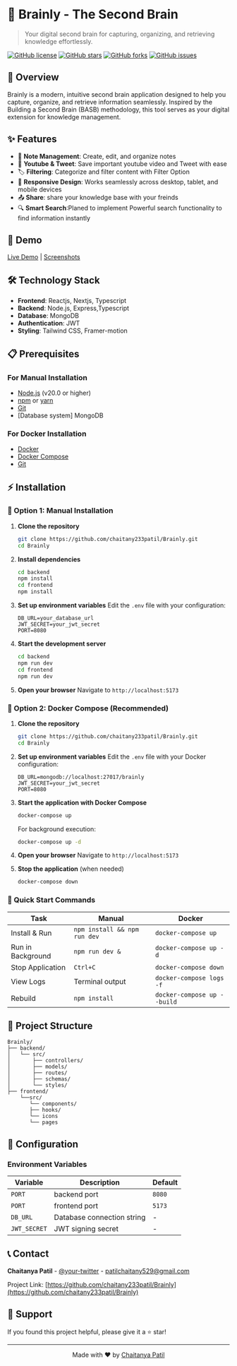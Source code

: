 # 🧠 Brainly - The Second Brain

> Your digital second brain for capturing, organizing, and retrieving knowledge effortlessly.

[![GitHub license](https://img.shields.io/github/license/chaitany233patil/Brainly)](https://github.com/chaitany233patil/Brainly/blob/main/LICENSE)
[![GitHub stars](https://img.shields.io/github/stars/chaitany233patil/Brainly)](https://github.com/chaitany233patil/Brainly/stargazers)
[![GitHub forks](https://img.shields.io/github/forks/chaitany233patil/Brainly)](https://github.com/chaitany233patil/Brainly/network)
[![GitHub issues](https://img.shields.io/github/issues/chaitany233patil/Brainly)](https://github.com/chaitany233patil/Brainly/issues)

## 🌟 Overview

Brainly is a modern, intuitive second brain application designed to help you capture, organize, and retrieve information seamlessly. Inspired by the Building a Second Brain (BASB) methodology, this tool serves as your digital extension for knowledge management.

## ✨ Features

- 📝 **Note Management**: Create, edit, and organize notes
- 📝 **Youtube & Tweet**: Save important youtube video and Tweet with ease
- 🏷️ **Filtering**: Categorize and filter content with Filter Option
- 📱 **Responsive Design**: Works seamlessly across desktop, tablet, and mobile devices
- 📤 **Share**: share your knowledge base with your freinds
- 🔍 **Smart Search**:Planed to implement Powerful search functionality to find information instantly

## 🚀 Demo

[Live Demo](https://brainly.chaitany.space) | [Screenshots](#screenshots)

## 🛠️ Technology Stack

- **Frontend**: Reactjs, Nextjs, Typescript
- **Backend**:  Node.js, Express,Typescript
- **Database**: MongoDB
- **Authentication**: JWT
- **Styling**: Tailwind CSS, Framer-motion
## 📋 Prerequisites

### For Manual Installation
- [Node.js](https://nodejs.org/) (v20.0 or higher)
- [npm](https://www.npmjs.com/) or [yarn](https://yarnpkg.com/)
- [Git](https://git-scm.com/)
- [Database system] MongoDB 

### For Docker Installation
- [Docker](https://www.docker.com/get-started)
- [Docker Compose](https://docs.docker.com/compose/install/)
- [Git](https://git-scm.com/)

## ⚡ Installation

### 🔧 Option 1: Manual Installation

1. **Clone the repository**
   ```bash
   git clone https://github.com/chaitany233patil/Brainly.git
   cd Brainly
   ```

2. **Install dependencies**
   ```bash
   cd backend
   npm install
   cd frontend
   npm install
   ```

3. **Set up environment variables**
   Edit the `.env` file with your configuration:
   ```env
   DB_URL=your_database_url
   JWT_SECRET=your_jwt_secret
   PORT=8080
   ```

5. **Start the development server**
   ```bash
   cd backend
   npm run dev
   cd frontend
   npm run dev
   ```

6. **Open your browser**
   Navigate to `http://localhost:5173`

### 🐳 Option 2: Docker Compose (Recommended)

1. **Clone the repository**
   ```bash
   git clone https://github.com/chaitany233patil/Brainly.git
   cd Brainly
   ```

2. **Set up environment variables**
   Edit the `.env` file with your Docker configuration:
   ```env
   DB_URL=mongodb://localhost:27017/brainly
   JWT_SECRET=your_jwt_secret
   PORT=8080
   ```

3. **Start the application with Docker Compose**
   ```bash
   docker-compose up
   ```
   
   For background execution:
   ```bash
   docker-compose up -d
   ```

4. **Open your browser**
   Navigate to `http://localhost:5173`

5. **Stop the application** (when needed)
   ```bash
   docker-compose down
   ```

### 🚀 Quick Start Commands

| Task | Manual | Docker |
|------|--------|--------|
| Install & Run | `npm install && npm run dev` | `docker-compose up` |
| Run in Background | `npm run dev &` | `docker-compose up -d` |
| Stop Application | `Ctrl+C` | `docker-compose down` |
| View Logs | Terminal output | `docker-compose logs -f` |
| Rebuild | `npm install` | `docker-compose up --build` |

## 📁 Project Structure

```
Brainly/
├── backend/
│   └── src/    
│       ├── controllers/         
│       ├── models/               
│       ├── routes/               
│       ├── schemas/              
│       └── styles/               
├── frontend/            
    └──src/            
       └── components/             
       ├── hooks/              
       └── icons
       └── pages
```

## 🔧 Configuration

### Environment Variables

| Variable | Description | Default |
|----------|-------------|---------|
| `PORT` | backend port | `8080` |
| `PORT` | frontend port | `5173` |
| `DB_URL` | Database connection string | - |
| `JWT_SECRET` | JWT signing secret | - |

## 📞 Contact

**Chaitanya Patil** - [@your-twitter](https://x.com/PChaitanya529) - patilchaitany529@gmail.com

Project Link: [https://github.com/chaitany233patil/Brainly](https://github.com/chaitany233patil/Brainly)

## 💖 Support

If you found this project helpful, please give it a ⭐ star!

---

<div align="center">
  Made with ❤️ by <a href="https://github.com/chaitany233patil">Chaitanya Patil</a>
</div>
